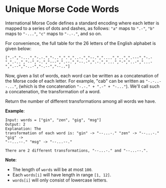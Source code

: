 # Unique Morse Code Words

International Morse Code defines a standard encoding where each letter is mapped
to a series of dots and dashes, as follows: `"a"` maps to `".-"`, `"b"` maps to
`"-..."`, `"c"` maps to `"-.-."`, and so on.

For convenience, the full table for the 26 letters of the English alphabet is
given below:

```
[".-","-...","-.-.","-..",".","..-.","--.","....","..",".---","-.-",".-..","--","-.","---",".--.","--.-",".-.","...","-","..-","...-",".--","-..-","-.--","--.."]
```

Now, given a list of words, each word can be written as a concatenation of the
Morse code of each letter. For example, "cab" can be written as `"-.-..--..."`,
(which is the concatenation `"-.-." + ".-" + "-..."`). We'll call such a
concatenation, the transformation of a word.

Return the number of different transformations among all words we have.

**Example**:

```
Input: words = ["gin", "zen", "gig", "msg"]
Output: 2
Explanation: The
transformation of each word is: "gin" -> "--...-." "zen" -> "--...-." "gig" ->
"--...--." "msg" -> "--...--."

There are 2 different transformations, "--...-." and "--...--.".
```

**Note**:

- The length of `words` will be at most `100`.
- Each `words[i]` will have length in range `[1, 12]`.
- `words[i]` will only consist of lowercase letters.

